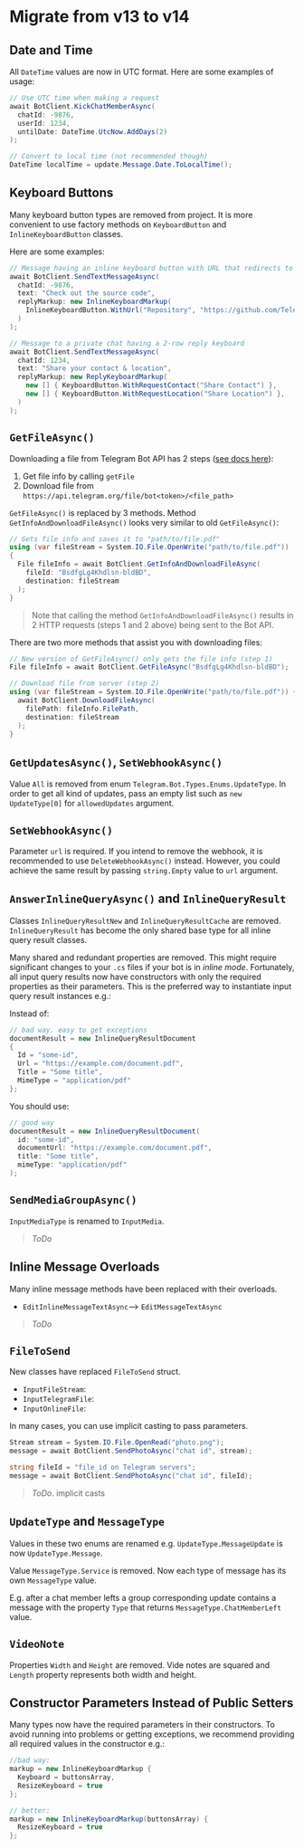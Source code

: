 # Migrate from v13 to v14

## Date and Time

All `DateTime` values are now in UTC format. Here are some examples of usage:

```c#
// Use UTC time when making a request
await BotClient.KickChatMemberAsync(
  chatId: -9876,
  userId: 1234,
  untilDate: DateTime.UtcNow.AddDays(2)
);
```

```c#
// Convert to local time (not recommended though)
DateTime localTime = update.Message.Date.ToLocalTime();
```

## Keyboard Buttons

Many keyboard button types are removed from project. It is more convenient to use factory methods on `KeyboardButton` and `InlineKeyboardButton` classes.

Here are some examples:

```c#
// Message having an inline keyboard button with URL that redirects to a page
await BotClient.SendTextMessageAsync(
  chatId: -9876,
  text: "Check out the source code",
  replyMarkup: new InlineKeyboardMarkup(
    InlineKeyboardButton.WithUrl("Repository", "https://github.com/TelegramBots/Telegram.Bot")
  )
);
```

```c#
// Message to a private chat having a 2-row reply keyboard
await BotClient.SendTextMessageAsync(
  chatId: 1234,
  text: "Share your contact & location",
  replyMarkup: new ReplyKeyboardMarkup(
    new [] { KeyboardButton.WithRequestContact("Share Contact") },
    new [] { KeyboardButton.WithRequestLocation("Share Location") },
  )
);
```

## `GetFileAsync()`

Downloading a file from Telegram Bot API has 2 steps ([see docs here](https://core.telegram.org/bots/api#getfile)):

1. Get file info by calling `getFile`
1. Download file from `https://api.telegram.org/file/bot<token>/<file_path>`

`GetFileAsync()` is replaced by 3 methods. Method `GetInfoAndDownloadFileAsync()` looks very similar to old `GetFileAsync()`:

```c#
// Gets file info and saves it to "path/to/file.pdf"
using (var fileStream = System.IO.File.OpenWrite("path/to/file.pdf"))
{
  File fileInfo = await BotClient.GetInfoAndDownloadFileAsync(
    fileId: "BsdfgLg4Khdlsn-bldBD",
    destination: fileStream
  );
}
```

> Note that calling the method `GetInfoAndDownloadFileAsync()` results in 2 HTTP requests (steps 1 and 2 above) being sent to the Bot API.

There are two more methods that assist you with downloading files:

```c#
// New version of GetFileAsync() only gets the file info (step 1)
File fileInfo = await BotClient.GetFileAsync("BsdfgLg4Khdlsn-bldBD");

// Download file from server (step 2)
using (var fileStream = System.IO.File.OpenWrite("path/to/file.pdf")) {
  await BotClient.DownloadFileAsync(
    filePath: fileInfo.FilePath,
    destination: fileStream
  );
}
```

## `GetUpdatesAsync()`, `SetWebhookAsync()`

Value `All` is removed from enum `Telegram.Bot.Types.Enums.UpdateType`. In order to get all kind of updates, pass an empty list such as `new UpdateType[0]` for `allowedUpdates` argument.

## `SetWebhookAsync()`

Parameter `url` is required. If you intend to remove the webhook, it is recommended to use `DeleteWebhookAsync()` instead. However, you could achieve the same result by passing `string.Empty` value to `url` argument.

## `AnswerInlineQueryAsync()` and `InlineQueryResult`

Classes `InlineQueryResultNew` and `InlineQueryResultCache` are removed. `InlineQueryResult` has become the only shared base type for all inline query result classes.

Many shared and redundant properties are removed. This might require significant changes to your `.cs` files if your bot is in _inline mode_. Fortunately, all input query results now have constructors with only the required properties as their parameters. This is the preferred way to instantiate input query result instances e.g.:

Instead of:

```c#
// bad way. easy to get exceptions
documentResult = new InlineQueryResultDocument
{
  Id = "some-id",
  Url = "https://example.com/document.pdf",
  Title = "Some title",
  MimeType = "application/pdf"
};
```

You should use:

```c#
// good way
documentResult = new InlineQueryResultDocument(
  id: "some-id",
  documentUrl: "https://example.com/document.pdf",
  title: "Some title",
  mimeType: "application/pdf"
);
```

## `SendMediaGroupAsync()`

`InputMediaType` is renamed to `InputMedia`.

> *ToDo*

## Inline Message Overloads

Many inline message methods have been replaced with their overloads.

- `EditInlineMessageTextAsync`--> `EditMessageTextAsync`

> *ToDo*

## `FileToSend`

New classes have replaced `FileToSend` struct.

- `InputFileStream`:
- `InputTelegramFile`:
- `InputOnlineFile`:

In many cases, you can use implicit casting to pass parameters.

```c#
Stream stream = System.IO.File.OpenRead("photo.png");
message = await BotClient.SendPhotoAsync("chat id", stream);

string fileId = "file_id on Telegram servers";
message = await BotClient.SendPhotoAsync("chat id", fileId);
```

> *ToDo*. implicit casts

## `UpdateType` and `MessageType`

Values in these two enums are renamed e.g. `UpdateType.MessageUpdate` is now `UpdateType.Message`.

Value `MessageType.Service` is removed. Now each type of message has its own `MessageType` value.

E.g. after a chat member lefts a group corresponding update contains a message with the property `Type` that returns `MessageType.ChatMemberLeft` value.

## `VideoNote`

Properties `Width` and `Height` are removed. Vide notes are squared and `Length` property represents both width and height.

## Constructor Parameters Instead of Public Setters

Many types now have the required parameters in their constructors. To avoid running into problems or getting exceptions, we recommend providing all required values in the constructor e.g.:

```c#
//bad way:
markup = new InlineKeyboardMarkup {
  Keyboard = buttonsArray,
  ResizeKeyboard = true
};

// better:
markup = new InlineKeyboardMarkup(buttonsArray) {
  ResizeKeyboard = true
};
```
